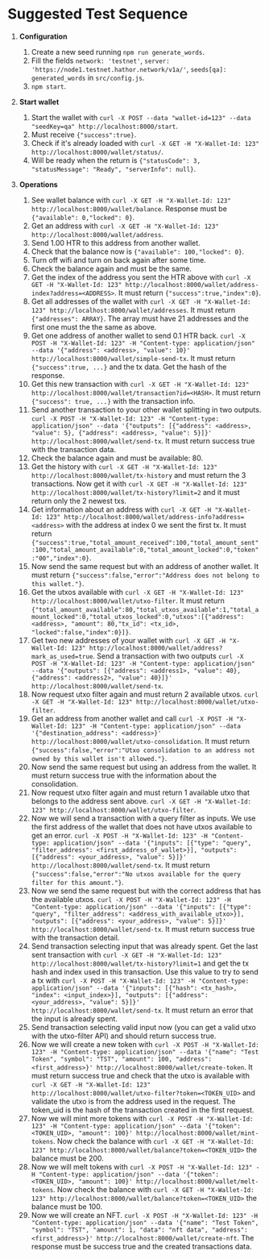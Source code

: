 # Suggested Test Sequence

1. **Configuration**
    1. Create a new seed running `npm run generate_words`.
    1. Fill the fields `network: 'testnet'`, `server: 'https://node1.testnet.hathor.network/v1a/'`, `seeds[qa]: generated_words` in `src/config.js`.
    1. `npm start`.

1. **Start wallet**
    1. Start the wallet with `curl -X POST --data "wallet-id=123" --data "seedKey=qa" http://localhost:8000/start`.
    1. Must receive `{"success":true}`.
    1. Check if it's already loaded with `curl -X GET -H "X-Wallet-Id: 123" http://localhost:8000/wallet/status/`.
    1. Will be ready when the return is `{"statusCode": 3, "statusMessage": "Ready", "serverInfo": null}`.

1. **Operations**
    1. See wallet balance with `curl -X GET -H "X-Wallet-Id: 123" http://localhost:8000/wallet/balance`. Response must be `{"available": 0,"locked": 0}`.
    1. Get an address with `curl -X GET -H "X-Wallet-Id: 123" http://localhost:8000/wallet/address`.
    1. Send 1.00 HTR to this address from another wallet.
    1. Check that the balance now is `{"available": 100,"locked": 0}`.
    1. Turn off wifi and turn on back again after some time.
    1. Check the balance again and must be the same.
    1. Get the index of the address you sent the HTR above with `curl -X GET -H "X-Wallet-Id: 123" http://localhost:8000/wallet/address-index?address=<ADDRESS>`. It must return `{"success":true,"index":0}`.
    1. Get all addresses of the wallet with `curl -X GET -H "X-Wallet-Id: 123" http://localhost:8000/wallet/addresses`. It must return `{"addresses": ARRAY}`. The array must have 21 addresses and the first one must the the same as above.
    1. Get one address of another wallet to send 0.1 HTR back. `curl -X POST -H "X-Wallet-Id: 123" -H "Content-type: application/json" --data '{"address": <address>, "value": 10}' http://localhost:8000/wallet/simple-send-tx`. It must return `{"success":true, ...}` and the tx data. Get the hash of the response.
    1. Get this new transaction with `curl -X GET -H "X-Wallet-Id: 123" http://localhost:8000/wallet/transaction?id=<HASH>`. It must return `{"success": true, ...}` with the transaction info.
    1. Send another transaction to your other wallet splitting in two outputs. `curl -X POST -H "X-Wallet-Id: 123" -H "Content-type: application/json" --data '{"outputs": [{"address": <address>, "value": 5}, {"address": <address>, "value": 5}]}' http://localhost:8000/wallet/send-tx`. It must return success true with the transaction data.
    1. Check the balance again and must be available: 80.
    1. Get the history with `curl -X GET -H "X-Wallet-Id: 123" http://localhost:8000/wallet/tx-history` and must return the 3 transactions. Now get it with `curl -X GET -H "X-Wallet-Id: 123" http://localhost:8000/wallet/tx-history?limit=2` and it must return only the 2 newest txs.
    1. Get information about an address with `curl -X GET -H "X-Wallet-Id: 123" http://localhost:8000/wallet/address-info?address=<address>` with the address at index 0 we sent the first tx. It must return `{"success":true,"total_amount_received":100,"total_amount_sent":100,"total_amount_available":0,"total_amount_locked":0,"token":"00","index":0}`.
    1. Now send the same request but with an address of another wallet. It must return `{"success":false,"error":"Address does not belong to this wallet."}`.
    1. Get the utxos available with `curl -X GET -H "X-Wallet-Id: 123" http://localhost:8000/wallet/utxo-filter`. It must return `{"total_amount_available":80,"total_utxos_available":1,"total_amount_locked":0,"total_utxos_locked":0,"utxos":[{"address": <address>, "amount": 80,"tx_id": <tx_id>, "locked":false,"index":0}]}`.
    1. Get two new addresses of your wallet with `curl -X GET -H "X-Wallet-Id: 123" http://localhost:8000/wallet/address?mark_as_used=true`. Send a transaction with two outputs `curl -X POST -H "X-Wallet-Id: 123" -H "Content-type: application/json" --data '{"outputs": [{"address": <address1>, "value": 40}, {"address": <address2>, "value": 40}]}' http://localhost:8000/wallet/send-tx`.
    1. Now request utxo filter again and must return 2 available utxos. `curl -X GET -H "X-Wallet-Id: 123" http://localhost:8000/wallet/utxo-filter`.
    1. Get an address from another wallet and call `curl -X POST -H "X-Wallet-Id: 123" -H "Content-type: application/json" --data '{"destination_address": <address>}' http://localhost:8000/wallet/utxo-consolidation`. It must return `{"success":false,"error":"Utxo consolidation to an address not owned by this wallet isn't allowed."}`.
    1. Now send the same request but using an address from the wallet. It must return success true with the information about the consolidation.
    1. Now request utxo filter again and must return 1 available utxo that belongs to the address sent above. `curl -X GET -H "X-Wallet-Id: 123" http://localhost:8000/wallet/utxo-filter`.
    1. Now we will send a transaction with a query filter as inputs. We use the first address of the wallet that does not have utxos available to get an error.  `curl -X POST -H "X-Wallet-Id: 123" -H "Content-type: application/json" --data '{"inputs": [{"type": "query", "filter_address": <first_address_of_wallet>}], "outputs": [{"address": <your_address>, "value": 5}]}' http://localhost:8000/wallet/send-tx`. It must return `{"success":false,"error":"No utxos available for the query filter for this amount."}`.
    1. Now we send the same request but with the correct address that has the available utxos. `curl -X POST -H "X-Wallet-Id: 123" -H "Content-type: application/json" --data '{"inputs": [{"type": "query", "filter_address": <address_with_available_utxo>}], "outputs": [{"address": <your_address>, "value": 5}]}' http://localhost:8000/wallet/send-tx`. It must return success true with the transaction detail.
    1. Send transaction selecting input that was already spent. Get the last sent transaction with `curl -X GET -H "X-Wallet-Id: 123" http://localhost:8000/wallet/tx-history?limit=1` and get the tx hash and index used in this transaction. Use this value to try to send a tx with `curl -X POST -H "X-Wallet-Id: 123" -H "Content-type: application/json" --data '{"inputs": [{"hash": <tx_hash>, "index": <input_index>}], "outputs": [{"address": <your_address>, "value": 5}]}' http://localhost:8000/wallet/send-tx`. It must return an error that the input is already spent.
    1. Send transaction selecting valid input now (you can get a valid utxo with the utxo-filter API) and should return success true.
    1. Now we will create a new token with `curl -X POST -H "X-Wallet-Id: 123" -H "Content-type: application/json" --data '{"name": "Test Token", "symbol": "TST", "amount": 100, "address": <first_address>}' http://localhost:8000/wallet/create-token`. It must return success true and check that the utxo is available with `curl -X GET -H "X-Wallet-Id: 123" http://localhost:8000/wallet/utxo-filter?token=<TOKEN_UID>` and validate the utxo is from the address used in the request. The token_uid is the hash of the transaction created in the first request.
    1. Now we will mint more tokens with `curl -X POST -H "X-Wallet-Id: 123" -H "Content-type: application/json" --data '{"token": <TOKEN_UID>, "amount": 100}' http://localhost:8000/wallet/mint-tokens`. Now check the balance with `curl -X GET -H "X-Wallet-Id: 123" http://localhost:8000/wallet/balance?token=<TOKEN_UID>` the balance must be 200.
    1. Now we will melt tokens with `curl -X POST -H "X-Wallet-Id: 123" -H "Content-type: application/json" --data '{"token": <TOKEN_UID>, "amount": 100}' http://localhost:8000/wallet/melt-tokens`. Now check the balance with `curl -X GET -H "X-Wallet-Id: 123" http://localhost:8000/wallet/balance?token=<TOKEN_UID>` the balance must be 100.
    1. Now we will create an NFT. `curl -X POST -H "X-Wallet-Id: 123" -H "Content-type: application/json" --data '{"name": "Test Token", "symbol": "TST", "amount": 1, "data": "nft data", "address": <first_address>}' http://localhost:8000/wallet/create-nft`. The response must be success true and the created transactions data.
